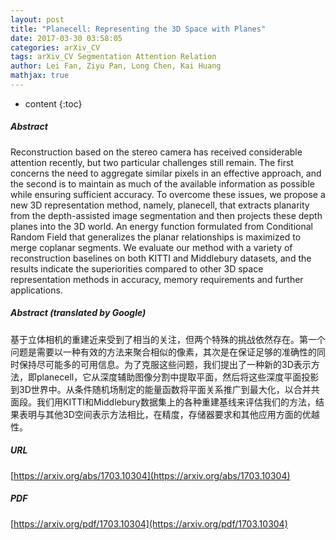 ```yaml
---
layout: post
title: "Planecell: Representing the 3D Space with Planes"
date: 2017-03-30 03:58:05
categories: arXiv_CV
tags: arXiv_CV Segmentation Attention Relation
author: Lei Fan, Ziyu Pan, Long Chen, Kai Huang
mathjax: true
---
```


* content
{:toc}

##### Abstract
Reconstruction based on the stereo camera has received considerable attention recently, but two particular challenges still remain. The first concerns the need to aggregate similar pixels in an effective approach, and the second is to maintain as much of the available information as possible while ensuring sufficient accuracy. To overcome these issues, we propose a new 3D representation method, namely, planecell, that extracts planarity from the depth-assisted image segmentation and then projects these depth planes into the 3D world. An energy function formulated from Conditional Random Field that generalizes the planar relationships is maximized to merge coplanar segments. We evaluate our method with a variety of reconstruction baselines on both KITTI and Middlebury datasets, and the results indicate the superiorities compared to other 3D space representation methods in accuracy, memory requirements and further applications.

##### Abstract (translated by Google)
基于立体相机的重建近来受到了相当的关注，但两个特殊的挑战依然存在。第一个问题是需要以一种有效的方法来聚合相似的像素，其次是在保证足够的准确性的同时保持尽可能多的可用信息。为了克服这些问题，我们提出了一种新的3D表示方法，即planecell，它从深度辅助图像分割中提取平面，然后将这些深度平面投影到3D世界中。从条件随机场制定的能量函数将平面关系推广到最大化，以合并共面段。我们用KITTI和Middlebury数据集上的各种重建基线来评估我们的方法，结果表明与其他3D空间表示方法相比，在精度，存储器要求和其他应用方面的优越性。

##### URL
[https://arxiv.org/abs/1703.10304](https://arxiv.org/abs/1703.10304)

##### PDF
[https://arxiv.org/pdf/1703.10304](https://arxiv.org/pdf/1703.10304)


